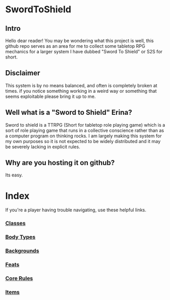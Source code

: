 # SwordToShield


## Intro
Hello dear reader! You may be wondering what this project is well, this github
repo serves as an area for me to collect some tabletop RPG mechanics for a
larger system I have dubbed "Sword To Shield" or S2S for short.

## Disclaimer
This system is by no means balanced, and often is completely broken at times.
if you notice something working in a weird way or something that seems 
exploitable please bring it up to me.

## Well what is a "Sword to Shield" Erina?
Sword to shield is a TTRPG (Short for tabletop role playing game) which is a
sort of role playing game that runs in a collective conscience rather than as a
computer program on thinking rocks. I am largely making this system for my own
purposes so it is not expected to be widely distributed and it may be severely
lacking in explicit rules.

## Why are you hosting it on github?
Its easy.

# Index
If you're a player having trouble navigating, use these helpful links.

### [Classes](https://github.com/ErinaTheDummy/SwordToShield/tree/main/Character_Creation/Classes)

### [Body Types](https://github.com/ErinaTheDummy/SwordToShield/blob/main/Character_Creation/BodyTypes.md)

### [Backgrounds](https://github.com/ErinaTheDummy/SwordToShield/blob/main/Character_Creation/Backgrounds.md)

### [Feats](https://github.com/ErinaTheDummy/SwordToShield/blob/main/Character_Creation/Feats.md)

### [Core Rules](https://github.com/ErinaTheDummy/SwordToShield/blob/main/CoreRules.md)

### [Items](https://github.com/ErinaTheDummy/SwordToShield/blob/main/ItemCompendium.md)